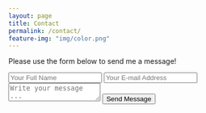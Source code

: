 ```yaml
---
layout: page
title: Contact
permalink: /contact/
feature-img: "img/color.png"
---
```


Please use the form below to send me a message!

<form action="https://getsimpleform.com/messages?form_api_token=38260e15b9448871444ba786f50e182c" method="post">
  <!-- the redirect_to is optional, the form will redirect to the referrer on submission -->
  <input type='hidden' name='redirect_to' value='http://vstsang.github.io/thank-you/' />
  <input type='text' name='name' placeholder='Your Full Name' />
  <input type='email' name='email' placeholder='Your E-mail Address' />
  <textarea name='message' placeholder='Write your message ...'></textarea>
  <input type='submit' value='Send Message' />
</form>